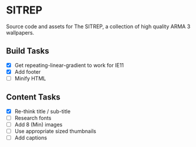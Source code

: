 # SITREP

Source code and assets for The SITREP, a collection of high quality ARMA 3 wallpapers.

## Build Tasks

- [X] Get repeating-linear-gradient to work for IE11
- [X] Add footer
- [ ] Minify HTML

## Content Tasks

- [X] Re-think title / sub-title
- [ ] Research fonts
- [ ] Add 8 (Min) images
- [ ] Use appropriate sized thumbnails
- [ ] Add captions
